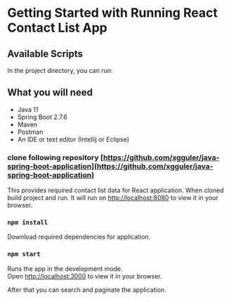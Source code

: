 # Getting Started with Running React Contact List App

## Available Scripts

In the project directory, you can run:

## What you will need
* Java 11
* Spring Boot 2.7.6
* Maven
* Postman
* An IDE or text editor (Intellij or Eclipse)

### clone following repository [https://github.com/xgguler/java-spring-boot-application](https://github.com/xgguler/java-spring-boot-application)

This provides required contact list data for React application. When cloned build project and 
run. It will run on [http://localhost:8080](http://localhost:8080) to view it in your browser.

### `npm install` 

Download required dependencies for application.

### `npm start`

Runs the app in the development mode.\
Open [http://localhost:3000](http://localhost:3000) to view it in your browser. 

After that you can search and paginate the application.


